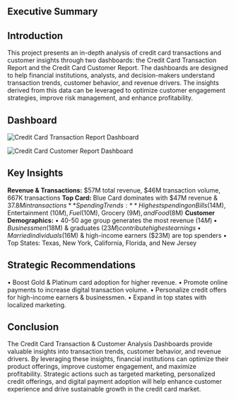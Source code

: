 ## Executive Summary 

## Introduction
This project presents an in-depth analysis of credit card transactions and customer insights through two dashboards: the Credit Card Transaction Report and the Credit Card Customer Report. The dashboards are designed to help financial institutions, analysts, and decision-makers understand transaction trends, customer behavior, and revenue drivers. The insights derived from this data can be leveraged to optimize customer engagement strategies, improve risk management, and enhance profitability. 

## Dashboard 
![Credit Card Transaction Report Dashboard](https://github.com/user-attachments/assets/c97572a5-f9b2-4d89-9565-4d88cb75272c) 

![Credit Card Customer Report Dashboard](https://github.com/user-attachments/assets/53e7df95-9055-423d-98f4-89101033e227)

## Key Insights

**Revenue & Transactions:** $57M total revenue, $46M transaction volume, 667K transactions
**Top Card:** Blue Card dominates with $47M revenue & $37.8M in transactions
**Spending Trends:** Highest spending on Bills ($14M), Entertainment ($10M), Fuel ($10M), Grocery ($9M), and Food ($8M)
**Customer Demographics:** 
• 40-50 age group generates the most revenue ($14M)
• Businessmen ($18M) & graduates ($23M) contribute highest earnings
• Married individuals ($16M) & high-income earners ($23M) are top spenders
• Top States: Texas, New York, California, Florida, and New Jersey

## Strategic Recommendations
• Boost Gold & Platinum card adoption for higher revenue.
• Promote online payments to increase digital transaction volume.
• Personalize credit offers for high-income earners & businessmen.
• Expand in top states with localized marketing.

## Conclusion
The Credit Card Transaction & Customer Analysis Dashboards provide valuable insights into transaction trends, customer behavior, and revenue drivers. By leveraging these insights, financial institutions can optimize their product offerings, improve customer engagement, and maximize profitability. Strategic actions such as targeted marketing, personalized credit offerings, and digital payment adoption will help enhance customer experience and drive sustainable growth in the credit card market.
